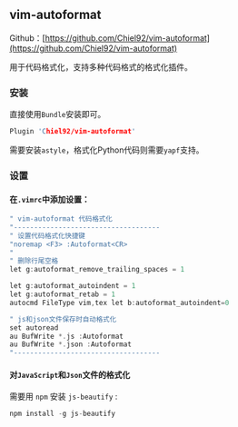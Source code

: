 
## vim-autoformat

Github：[https://github.com/Chiel92/vim-autoformat](https://github.com/Chiel92/vim-autoformat)

用于代码格式化，支持多种代码格式的格式化插件。

### 安装
直接使用`Bundle`安装即可。
```c
Plugin 'Chiel92/vim-autoformat'
```
需要安装`astyle`，格式化Python代码则需要`yapf`支持。

### 设置

#### 在`.vimrc`中添加设置：

```c
" vim-autoformat 代码格式化
"------------------------------------
" 设置代码格式化快捷键
"noremap <F3> :Autoformat<CR>
"
" 删除行尾空格
let g:autoformat_remove_trailing_spaces = 1

let g:autoformat_autoindent = 1
let g:autoformat_retab = 1
autocmd FileType vim,tex let b:autoformat_autoindent=0

" js和json文件保存时自动格式化
set autoread
au BufWrite *.js :Autoformat
au BufWrite *.json :Autoformat
"------------------------------------

```

#### 对`JavaScript`和`Json`文件的格式化
需要用 `npm` 安装 `js-beautify` :
```c 
npm install -g js-beautify
```



